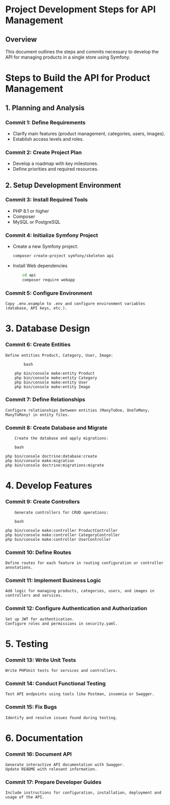 # Project Development Steps for API Management

## Overview
This document outlines the steps and commits necessary to develop the API for managing products in a single store using Symfony.
# Steps to Build the API for Product Management

## 1. Planning and Analysis

### Commit 1: Define Requirements
- Clarify main features (product management, categories, users, images).
- Establish access levels and roles.

### Commit 2: Create Project Plan
- Develop a roadmap with key milestones.
- Define priorities and required resources.

## 2. Setup Development Environment

### Commit 3: Install Required Tools
- PHP 8.1 or higher
- Composer
- MySQL or PostgreSQL

### Commit 4: Initialize Symfony Project
- Create a new Symfony project:
  ```bash
  composer create-project symfony/skeleton api
- Install Web dependencies
    ```bash
        cd api
        composer require webapp
### Commit 5: Configure Environment

    Copy .env.example to .env and configure environment variables (database, API keys, etc.).

# 3. Database Design
### Commit 6: Create Entities

    Define entities Product, Category, User, Image:

            bash

        php bin/console make:entity Product
        php bin/console make:entity Category
        php bin/console make:entity User
        php bin/console make:entity Image


### Commit 7: Define Relationships

    Configure relationships between entities (ManyToOne, OneToMany, ManyToMany) in entity files.

### Commit 8: Create Database and Migrate

        Create the database and apply migrations:

        bash

    php bin/console doctrine:database:create
    php bin/console make:migration
    php bin/console doctrine:migrations:migrate

# 4. Develop Features

### Commit 9: Create Controllers

        Generate controllers for CRUD operations:

        bash

    php bin/console make:controller ProductController
    php bin/console make:controller CategoryController
    php bin/console make:controller UserController
### Commit 10: Define Routes

    Define routes for each feature in routing configuration or controller annotations.
### Commit 11: Implement Business Logic

    Add logic for managing products, categories, users, and images in controllers and services.
### Commit 12: Configure Authentication and Authorization

    Set up JWT for authentication.
    Configure roles and permissions in security.yaml.

# 5. Testing
### Commit 13: Write Unit Tests

    Write PHPUnit tests for services and controllers.
### Commit 14: Conduct Functional Testing

    Test API endpoints using tools like Postman, insomnia or Swagger.
### Commit 15: Fix Bugs

    Identify and resolve issues found during testing.
# 6. Documentation
### Commit 16: Document API

    Generate interactive API documentation with Swagger.
    Update README with relevant information.
### Commit 17: Prepare Developer Guides

    Include instructions for configuration, installation, deployment and usage of the API.
